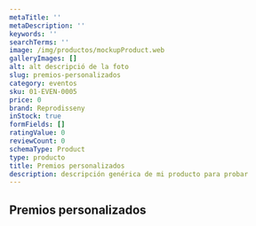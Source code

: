 ```yaml
---
metaTitle: ''
metaDescription: ''
keywords: ''
searchTerms: ''
image: /img/productos/mockupProduct.web
galleryImages: []
alt: alt descripció de la foto
slug: premios-personalizados
category: eventos
sku: 01-EVEN-0005
price: 0
brand: Reprodisseny
inStock: true
formFields: []
ratingValue: 0
reviewCount: 0
schemaType: Product
type: producto
title: Premios personalizados
description: descripción genérica de mi producto para probar
---
```

## Premios personalizados
